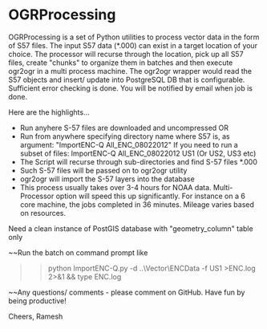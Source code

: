 OGRProcessing
=============

OGRProcessing is a set of Python utilities to process vector data in the form of S57 files. The input S57 data (*.000) can exist in a target location of your choice. The processor will recurse through the location, pick up all S57 files, create "chunks" to organize them in batches and then execute ogr2ogr in a multi process machine. The ogr2ogr wrapper would read the S57 objects and insert/ update into PostgreSQL DB that is configurable. Sufficient error checking is done. You will be notified by email when job is done.


Here are the highlights...

* Run anyhere S-57 files are downloaded and uncompressed OR 
* Run from anywhere specifying directory name where S57 is, as argument: "ImportENC-Q All_ENC_08022012"
  If you need to run a subset of files: ImportENC-Q All_ENC_08022012 US1 (Or US2, US3 etc)
* The Script will recurse through sub-directories and find S-57 files *.000
* Such S-57 files will be passed on to ogr2ogr utility
* ogr2ogr will import the S-57 layers into the database
* This process usually takes over 3-4 hours for NOAA data. Multi-Processor option will speed this up significantly. For     instance on a 6 core machine, the jobs completed in 36 minutes. Mileage varies based on resources.

Need a clean instance of PostGIS database with "geometry_column" table only

~~Run the batch on command prompt like 
>>python ImportENC-Q.py -d ..\Vector\ENCData -f US1 >ENC.log 2>&1 && type ENC.log

~~Any questions/ comments - please comment on GitHub. Have fun by being productive!

Cheers,
Ramesh
